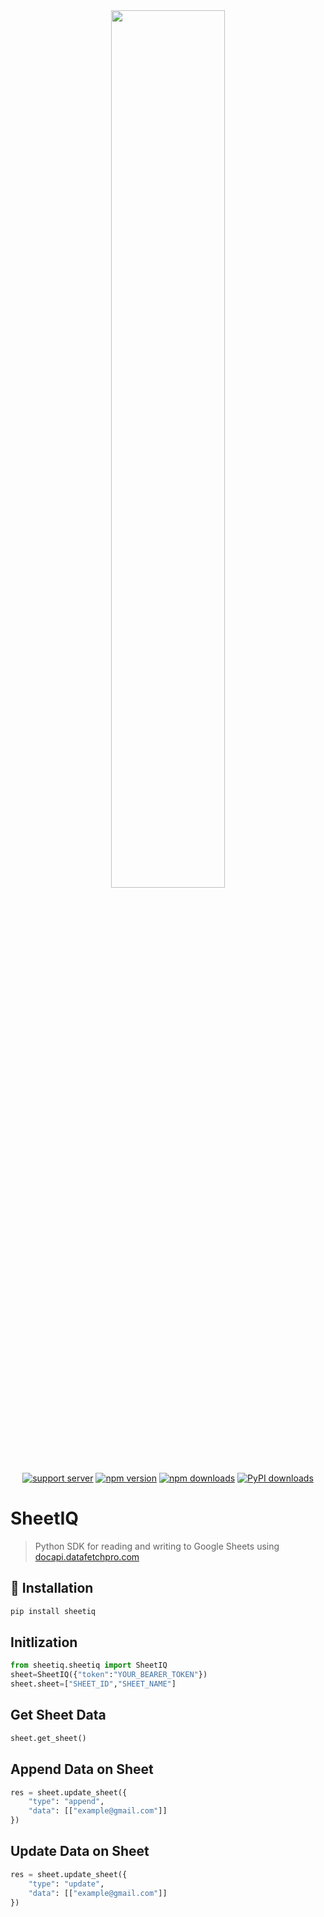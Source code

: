 <div align="center">
    <img src="https://docapi.datafetchpro.com/featured_google_api.png" width="60%" />
    <br />
    <a href="https://discord.gg/ZkMMxZQf"><img src="https://img.shields.io/discord/1397785576253423616?color=5865F2&logo=discord&logoColor=white" alt="support server" /></a>
    <a href="https://www.npmjs.com/package/sheetiq"><img src="https://img.shields.io/npm/v/sheetiq?maxAge=3600" alt="npm version" /></a>
    <a href="https://www.npmjs.com/package/sheetiq"><img src="https://img.shields.io/npm/dt/sheetiq?maxAge=3600" alt="npm downloads" /></a>
   <a href="https://pypi.org/project/sheetiq/"><img src="https://img.shields.io/pypi/v/sheetiq.svg" alt="PyPI downloads" /></a>
</div>

# SheetIQ

> Python SDK for reading and writing to Google Sheets using [docapi.datafetchpro.com](https://docapi.datafetchpro.com)

## 🚀 Installation

```bash
pip install sheetiq
```

##  Initlization

```py
from sheetiq.sheetiq import SheetIQ
sheet=SheetIQ({"token":"YOUR_BEARER_TOKEN"})
sheet.sheet=["SHEET_ID","SHEET_NAME"]
```

## Get Sheet Data

```py
sheet.get_sheet()
```

## Append Data on Sheet

```py
res = sheet.update_sheet({
    "type": "append",
    "data": [["example@gmail.com"]]
})
```

## Update Data on Sheet

```py
res = sheet.update_sheet({
    "type": "update",
    "data": [["example@gmail.com"]]
})
```

